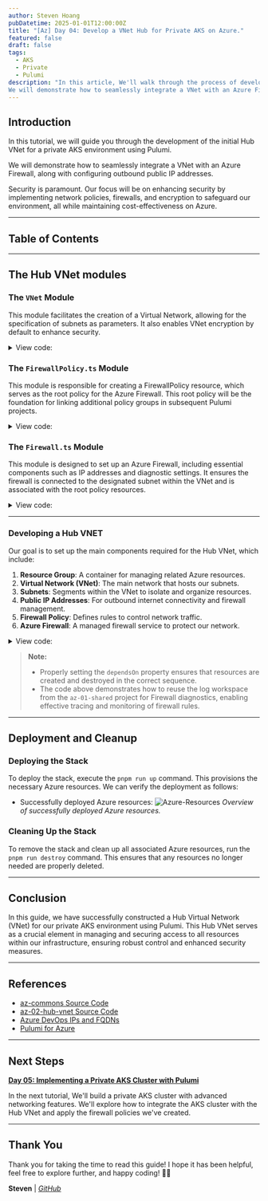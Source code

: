 ```yaml
---
author: Steven Hoang
pubDatetime: 2025-01-01T12:00:00Z
title: "[Az] Day 04: Develop a VNet Hub for Private AKS on Azure."
featured: false
draft: false
tags:
  - AKS
  - Private
  - Pulumi
description: "In this article, We'll walk through the process of developing the first Hub VNet for a private AKS environment using Pulumi. 
We will demonstrate how to seamlessly integrate a VNet with an Azure Firewall, along with configuring outbound public IP addresses."
---
```


## Introduction

In this tutorial, we will guide you through the development of the initial Hub VNet for a private AKS environment using Pulumi.

We will demonstrate how to seamlessly integrate a VNet with an Azure Firewall, along with configuring outbound public IP addresses.

Security is paramount. Our focus will be on enhancing security by implementing network policies, firewalls, and encryption to safeguard our environment, all while maintaining cost-effectiveness on Azure.

---

## Table of Contents

---

## The Hub VNet modules

### The `VNet` Module

This module facilitates the creation of a Virtual Network, allowing for the specification of subnets as parameters. It also enables VNet encryption by default to enhance security.

<details><summary>View code:</summary>

[inline](https://github.com/baoduy/drunk-azure-pulumi-articles/blob/main/az-02-hub-vnet/VNet.ts#L1-L44)

</details>

### The `FirewallPolicy.ts` Module

This module is responsible for creating a FirewallPolicy resource, which serves as the root policy for the Azure Firewall. This root policy will be the foundation for linking additional policy groups in subsequent Pulumi projects.

<details><summary>View code:</summary>

[inline](https://github.com/baoduy/drunk-azure-pulumi-articles/blob/main/az-02-hub-vnet/FirewallPolicy.ts#L1-L25)

</details>

### The `Firewall.ts` Module

This module is designed to set up an Azure Firewall, including essential components such as IP addresses and diagnostic settings. It ensures the firewall is connected to the designated subnet within the VNet and is associated with the root policy resources.

<details><summary>View code:</summary>

[inline](https://github.com/baoduy/drunk-azure-pulumi-articles/blob/main/az-02-hub-vnet/Firewall.ts#L1-L114)

</details>

---

### Developing a Hub VNET

Our goal is to set up the main components required for the Hub VNet, which include:

1. **Resource Group**: A container for managing related Azure resources.
2. **Virtual Network (VNet)**: The main network that hosts our subnets.
3. **Subnets**: Segments within the VNet to isolate and organize resources.
4. **Public IP Addresses**: For outbound internet connectivity and firewall management.
5. **Firewall Policy**: Defines rules to control network traffic.
6. **Azure Firewall**: A managed firewall service to protect our network.

<details><summary>View code:</summary>

[inline](https://github.com/baoduy/drunk-azure-pulumi-articles/blob/main/az-02-hub-vnet/index.ts#L1-L73)

</details>

> **Note:**
>
> - Properly setting the `dependsOn` property ensures that resources are created and destroyed in the correct sequence.
> - The code above demonstrates how to reuse the log workspace from the `az-01-shared` project for Firewall diagnostics, enabling effective tracing and monitoring of firewall rules.

---

## Deployment and Cleanup

### Deploying the Stack

To deploy the stack, execute the `pnpm run up` command. This provisions the necessary Azure resources. We can verify the deployment as follows:

- Successfully deployed Azure resources:
  ![Azure-Resources](/assets/az-04-pulumi-private-aks-hub-vnet-development/az-02-hub-vnet.png)
  _Overview of successfully deployed Azure resources._

### Cleaning Up the Stack

To remove the stack and clean up all associated Azure resources, run the `pnpm run destroy` command. This ensures that any resources no longer needed are properly deleted.

---

## Conclusion

In this guide, we have successfully constructed a Hub Virtual Network (VNet) for our private AKS environment using Pulumi.
This Hub VNet serves as a crucial element in managing and securing access to all resources within our infrastructure, ensuring robust control and enhanced security measures.

---

## References

- [az-commons Source Code](https://github.com/baoduy/drunk-azure-pulumi-articles/blob/main/az-commons/README.md)
- [az-02-hub-vnet Source Code](https://github.com/baoduy/drunk-azure-pulumi-articles/blob/main/az-02-hub-vnet/README.md)
- [Azure DevOps IPs and FQDNs](https://learn.microsoft.com/en-us/azure/devops/organizations/security/allow-list-ip-url)
- [Pulumi for Azure](https://www.pulumi.com/docs/intro/cloud-providers/azure/)

---

## Next Steps

**[Day 05: Implementing a Private AKS Cluster with Pulumi](/posts/az-05-pulumi-private-aks-cluster-env)**

In the next tutorial, We'll build a private AKS cluster with advanced networking features.
We'll explore how to integrate the AKS cluster with the Hub VNet and apply the firewall policies we've created.

---

## Thank You

Thank you for taking the time to read this guide! I hope it has been helpful, feel free to explore further, and happy coding! 🌟✨

**Steven** | _[GitHub](https://github.com/baoduy)_
